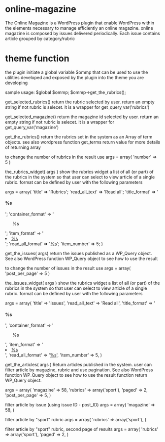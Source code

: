 online-magazine
===============

The Online Magazine is a WordPress plugin that enable WordPress within the elements necessary to manage efficiently an online magazine. online magazine is composed by issues delivered periodically. Each issue contains article grouped by category/rubric

theme function
===============

the plugin initiate a global variable $ommp that can be used to use the utilities developed and exposed by the plugin into the theme you are developing

sample usage:
$global $ommp;
$ommp->get_the_rubrics();

get_selected_rubrics()
return the rubric selected by user. return an empty string if not rubric is selecet. it is a wrapper for get_query_var('rubrics')

get_selected_magazine()
return the magazine id selected by user. return an empty string if not rubric is selecet. it is a wrapper for get_query_var('magazine')

get_the_rubrics()
return the rubrics set in the system as an Array of term objects. see also wordpress function get_terms return value for more details of returning array

to change the number of rubrics in the result use
args = array(
    'number' => 5
)

the_rubrics_widget( args )
show the rubrics widget a list of all (or part) of the rubrics in the system so that user can select to view article of a single rubric.
format can be defined by user with the following parameters

args = array(
    'title' => 'Rubrics';
    'read_all_text' => 'Read all';
    'title_format' => '<h4>%s</h4>';
    'container_format' => '<ol class="list-unstyled">%s</ol>';
    'item_format' => '<li><a href="/rubrics/%s">%s</a></li>';
    'read_all_format' => '<a href="/rubrics">%s</a>';
    'item_number' => 5;
)


get_the_issues( args)
return the issues published as a WP_Query object. See also WordPress function WP_Query object to see how to use the result

to change the number of issues in the result use
args = array(
    'post_per_page' => 5
)

the_issues_widget( args )
show the rubrics widget a list of all (or part) of the rubrics in the system so that user can select to view article of a single rubric.
format can be defined by user with the following parameters

args = array(
    'title' => 'Issues',
    'read_all_text' => 'Read all',
    'title_format' => '<h4>%s</h4>',
    'container_format' => '<ol class="list-unstyled">%s</ol>',
    'item_format' => '<li><a href="/issues/%s">%s</a></li>',
    'read_all_format' => '<a href="/issues">%s</a>',
    'item_number' => 5,
)


get_the_articles( args )
Return articles published in the system. user can filter article by magazine, rubric and use pagination.
See also WordPress function WP_Query object to see how to use the result
function return WP_Query object.

args = array(
    'magazine' => 58,
    'rubrics' => array('sport'),
    'paged' => 2,
    'post_per_page' => 5,
)

filter article by issue (using issue ID - post_ID)
args = array(
    'magazine' => 58,
)

filter article by "sport" rubric
args = array(
    'rubrics' => array('sport'),
)

filter article by "sport" rubric, second page of results
args = array(
    'rubrics' => array('sport'),
    'paged' => 2,
)
